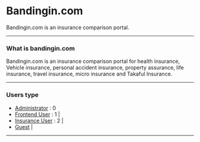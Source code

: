 # Bandingin.com 

Bandingin.com is an insurance comparison portal.

---

### What is bandingin.com

Bandingin.com is an insurance comparison portal for health insurance, Vehicle insurance, personal accident insurance, property assurance, life insurance, travel insurance, micro insurance and Takaful Insurance.

---

### Users type

- [Administrator](https://gitpitch.com/rn-spark/insurance-comparison-portal/admin)  : 0
- [Frontend User](https://gitpitch.com/rn-spark/insurance-comparison-portal/user)  : 1 |
- [Insurance User](https://gitpitch.com/rn-spark/insurance-comparison-portal/user-insurance) : 2 |
- [Guest](https://gitpitch.com/rn-spark/insurance-comparison-portal/guest-user) |

---

